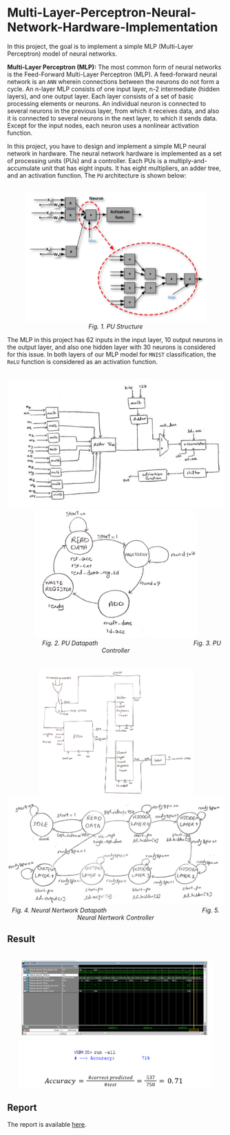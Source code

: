 # Multi-Layer-Perceptron-Neural-Network-Hardware-Implementation

In this project, the goal is to implement a simple MLP (Multi-Layer Perceptron) model of neural networks.

**Multi-Layer Perceptron (MLP):** The most common form of neural networks is the Feed-Forward Multi-Layer Perceptron (MLP). A feed-forward neural network is an `ANN` wherein connections between the neurons do not form a cycle. An n-layer MLP consists of one input layer, n-2 intermediate (hidden layers), and one output layer. Each layer consists of a set of basic processing elements or neurons. An individual neuron is connected to several neurons in the previous layer, from which it receives data, and also it is connected to several neurons in the next layer, to which it sends data. Except for the input nodes, each neuron uses a nonlinear activation function.


In this project, you have to design and implement a simple MLP neural network in hardware. The neural network hardware is implemented as a set of processing units (PUs) and a controller. Each PUs is a multiply-and-accumulate unit that has eight inputs. It has eight multipliers, an adder tree, and an activation function. The `PU` architecture is shown below:

<p align="center">
  <br/>
    <img src="img/PU.png" height="300" />
  <br/>
  <em>Fig. 1. PU Structure</em>
</p>


The MLP in this project has 62 inputs in the input layer, 10 output neurons in the output layer, and also one hidden layer with 30 neurons is considered for this issue. In both layers of our MLP model for `MNIST` classification, the `ReLU` function is considered as an activation function.

<p align="center">
  <br/>
    <img src="img/PU_Datapath.png" height="300" />
    <img src="img/PU_Controller.png" height="300" />
  <br/>
  <em>&emsp;&emsp;&emsp;&emsp;&emsp; Fig. 2. PU Datapath    &emsp;&emsp;&emsp;&emsp;&emsp;&emsp;&emsp;&emsp;&emsp;&emsp;  &emsp;&emsp;&emsp;&emsp;&emsp; Fig. 3. PU Controller</em>
</p>


<p align="center">
  <br/>
    <img src="img/NN_Datapath.png" height="300" />
    <img src="img/NN_Controller.png" height="250" />
  <br/>
  <em>Fig. 4. Neural Nertwork Datapath    &emsp;&emsp;&emsp;&emsp;&emsp;&emsp;&emsp;&emsp;&emsp;&emsp; &emsp;&emsp;&emsp;&emsp;&emsp;  Fig. 5. Neural Nertwork Controller</em>
</p>


## Result
<p align="center">
  <br/>
    <img src="img/Result.png" height="300" />
  <br/>
</p>

## Report
The report is available [here](https://github.com/parnianf/Multi-Layer-Perceptron-Neural-Network-Hardware-Implementation/blob/main/Report-English.pdf).

